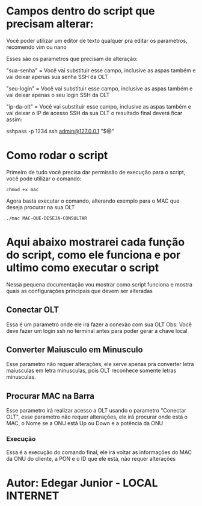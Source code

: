 # Campos dentro do script que precisam alterar:

Você poder utilizar um editor de texto qualquer pra editar os parametros, recomendo vim ou nano

Esses são os parametros que precisam de alteração:


"sua-senha" = Você vai substituir esse campo, inclusive as aspas também e vai deixar apenas sua senha SSH da OLT

"seu-login" = Você vai substituir esse campo, inclusive as aspas também e vai deixar apenas o seu login SSH da OLT

"ip-da-olt" = Você vai substituir esse campo, inclusive as aspas também e vai deixar o IP de acesso SSH da sua OLT
o resultado final deverá ficar assim:

sshpass -p 1234 ssh admin@127.0.0.1 "$@"

# Como rodar o script

Primeiro de tudo você precisa dar permissão de execução para o script, você pode utilizar o comando:

    chmod +x mac
    
Agora basta executar o comando, alterando exemplo para o MAC que deseja procurar na sua OLT
    
    ./mac MAC-QUE-DESEJA-CONSULTAR

# Aqui abaixo mostrarei cada função do script, como ele funciona e por ultimo como executar o script
Nessa pequena documentação vou mostrar como script funciona e mostra quais as configurações principais que devem ser alteradas

## Conectar OLT
Essa é um parametro onde ele irá fazer a conexão com sua OLT
Obs: Você deve fazer um login ssh no terminal antes para poder gerar a chave local

## Converter Maiusculo em Minusculo
Esse parametro não requer alterações, ele serve apenas pra converter letra maiusculas em letra minusculas, pois OLT reconhece somente letras minusculas.

## Procurar MAC na Barra
Esse parametro irá realizar acesso a OLT usando o parametro "Conectar OLT", esse parametro não requer alterações, ele irá procurar onde está o MAC, o Nome
se a ONU está Up ou Down e a potência da ONU

### Execução
Essa é a execução do comando final, ele irá voltar as informações do MAC da ONU do cliente, a PON e o ID que ele está, não requer alterações

# Autor: Edegar Junior - LOCAL INTERNET
